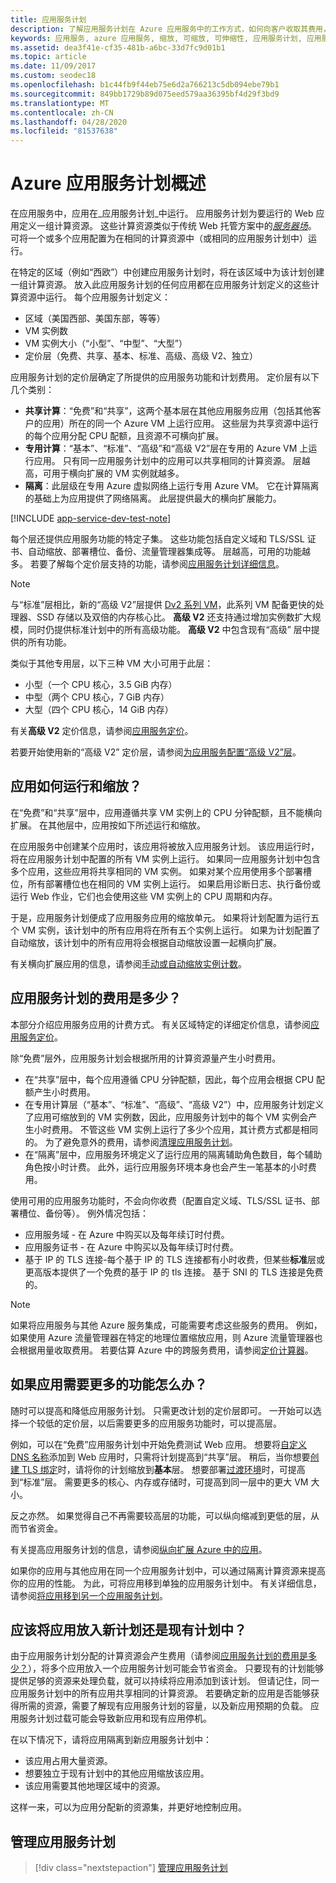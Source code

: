 ```yaml
---
title: 应用服务计划
description: 了解应用服务计划在 Azure 应用服务中的工作方式，如何向客户收取其费用，以及如何根据需要对其进行缩放。
keywords: 应用服务, azure 应用服务, 缩放, 可缩放, 可伸缩性, 应用服务计划, 应用服务成本
ms.assetid: dea3f41e-cf35-481b-a6bc-33d7fc9d01b1
ms.topic: article
ms.date: 11/09/2017
ms.custom: seodec18
ms.openlocfilehash: b1c44fb9f44eb75e6d2a766213c5db094ebe79b1
ms.sourcegitcommit: 849bb1729b89d075eed579aa36395bf4d29f3bd9
ms.translationtype: MT
ms.contentlocale: zh-CN
ms.lasthandoff: 04/28/2020
ms.locfileid: "81537638"
---
```

# <a name="azure-app-service-plan-overview"></a>Azure 应用服务计划概述

在应用服务中，应用在_应用服务计划_中运行。 应用服务计划为要运行的 Web 应用定义一组计算资源。 这些计算资源类似于传统 Web 托管方案中的[_服务器场_](https://wikipedia.org/wiki/Server_farm)。 可将一个或多个应用配置为在相同的计算资源中（或相同的应用服务计划中）运行。

在特定的区域（例如“西欧”）中创建应用服务计划时，将在该区域中为该计划创建一组计算资源。 放入此应用服务计划的任何应用都在应用服务计划定义的这些计算资源中运行。 每个应用服务计划定义：

- 区域（美国西部、美国东部，等等）
- VM 实例数
- VM 实例大小（“小型”、“中型”、“大型”）
- 定价层（免费、共享、基本、标准、高级、高级 V2、独立）

应用服务计划的定价层确定了所提供的应用服务功能和计划费用。  定价层有以下几个类别：

- **共享计算**：“免费”和“共享”，这两个基本层在其他应用服务应用（包括其他客户的应用）所在的同一个 Azure VM 上运行应用。   这些层为共享资源中运行的每个应用分配 CPU 配额，且资源不可横向扩展。
- **专用计算**：“基本”、“标准”、“高级”和“高级 V2”层在专用的 Azure VM 上运行应用。     只有同一应用服务计划中的应用可以共享相同的计算资源。 层越高，可用于横向扩展的 VM 实例就越多。
- **隔离**：此层级在专用 Azure 虚拟网络上运行专用 Azure VM。 它在计算隔离的基础上为应用提供了网络隔离。 此层提供最大的横向扩展能力。

[!INCLUDE [app-service-dev-test-note](../../includes/app-service-dev-test-note.md)]

每个层还提供应用服务功能的特定子集。 这些功能包括自定义域和 TLS/SSL 证书、自动缩放、部署槽位、备份、流量管理器集成等。 层越高，可用的功能越多。 若要了解每个定价层支持的功能，请参阅[应用服务计划详细信息](https://azure.microsoft.com/pricing/details/app-service/plans/)。

<a name="new-pricing-tier-premiumv2"></a>

> [!NOTE]
> 与“标准”层相比，新的“高级 V2”层提供 [Dv2 系列 VM](../virtual-machines/dv2-dsv2-series.md)，此系列 VM 配备更快的处理器、SSD 存储以及双倍的内存核心比。   **高级 V2** 还支持通过增加实例数扩大规模，同时仍提供标准计划中的所有高级功能。 **高级 V2** 中包含现有“高级”  层中提供的所有功能。
>
> 类似于其他专用层，以下三种 VM 大小可用于此层：
>
> - 小型（一个 CPU 核心，3.5 GiB 内存） 
> - 中型（两个 CPU 核心，7 GiB 内存） 
> - 大型（四个 CPU 核心，14 GiB 内存）  
>
> 有关**高级 V2** 定价信息，请参阅[应用服务定价](https://azure.microsoft.com/pricing/details/app-service/)。
>
> 若要开始使用新的“高级 V2”  定价层，请参阅[为应用服务配置“高级 V2”层](app-service-configure-premium-tier.md)。

## <a name="how-does-my-app-run-and-scale"></a>应用如何运行和缩放？

在“免费”和“共享”层中，应用遵循共享 VM 实例上的 CPU 分钟配额，且不能横向扩展。   在其他层中，应用按如下所述运行和缩放。

在应用服务中创建某个应用时，该应用将被放入应用服务计划。 该应用运行时，将在应用服务计划中配置的所有 VM 实例上运行。 如果同一应用服务计划中包含多个应用，这些应用将共享相同的 VM 实例。 如果对某个应用使用多个部署槽位，所有部署槽位也在相同的 VM 实例上运行。 如果启用诊断日志、执行备份或运行 Web 作业，它们也会使用这些 VM 实例上的 CPU 周期和内存。

于是，应用服务计划便成了应用服务应用的缩放单元。 如果将计划配置为运行五个 VM 实例，该计划中的所有应用将在所有五个实例上运行。 如果为计划配置了自动缩放，该计划中的所有应用将会根据自动缩放设置一起横向扩展。

有关横向扩展应用的信息，请参阅[手动或自动缩放实例计数](../monitoring-and-diagnostics/insights-how-to-scale.md)。

<a name="cost"></a>

## <a name="how-much-does-my-app-service-plan-cost"></a>应用服务计划的费用是多少？

本部分介绍应用服务应用的计费方式。 有关区域特定的详细定价信息，请参阅[应用服务定价](https://azure.microsoft.com/pricing/details/app-service/)。

除“免费”层外，应用服务计划会根据所用的计算资源量产生小时费用。 

- 在“共享”层中，每个应用遵循 CPU 分钟配额，因此，每个应用会根据 CPU 配额产生小时费用。  
- 在专用计算层（“基本”、“标准”、“高级”、“高级 V2”）中，应用服务计划定义了应用可缩放到的 VM 实例数，因此，应用服务计划中的每个 VM 实例会产生小时费用。      不管这些 VM 实例上运行了多少个应用，其计费方式都是相同的。 为了避免意外的费用，请参阅[清理应用服务计划](app-service-plan-manage.md#delete)。
- 在“隔离”层中，应用服务环境定义了运行应用的隔离辅助角色数目，每个辅助角色按小时计费。   此外，运行应用服务环境本身也会产生一笔基本的小时费用。

使用可用的应用服务功能时，不会向你收费（配置自定义域、TLS/SSL 证书、部署槽位、备份等）。 例外情况包括：

- 应用服务域 - 在 Azure 中购买以及每年续订时付费。
- 应用服务证书 - 在 Azure 中购买以及每年续订时付费。
- 基于 IP 的 TLS 连接-每个基于 IP 的 TLS 连接都有小时收费，但某些**标准**层或更高版本提供了一个免费的基于 IP 的 tls 连接。 基于 SNI 的 TLS 连接是免费的。

> [!NOTE]
> 如果将应用服务与其他 Azure 服务集成，可能需要考虑这些服务的费用。 例如，如果使用 Azure 流量管理器在特定的地理位置缩放应用，则 Azure 流量管理器也会根据用量收取费用。 若要估算 Azure 中的跨服务费用，请参阅[定价计算器](https://azure.microsoft.com/pricing/calculator/)。 
>
>

## <a name="what-if-my-app-needs-more-capabilities-or-features"></a>如果应用需要更多的功能怎么办？

随时可以提高和降低应用服务计划。 只需更改计划的定价层即可。 一开始可以选择一个较低的定价层，以后需要更多的应用服务功能时，可以提高层。

例如，可以在“免费”应用服务计划中开始免费测试 Web 应用。  想要将[自定义 DNS 名称](app-service-web-tutorial-custom-domain.md)添加到 Web 应用时，只需将计划提高到“共享”层。  稍后，当你想要[创建 TLS 绑定](configure-ssl-bindings.md)时，请将你的计划缩放到**基本**层。 想要部署[过渡环境](deploy-staging-slots.md)时，可提高到“标准”层。  需要更多的核心、内存或存储时，可提高到同一层中的更大 VM 大小。

反之亦然。 如果觉得自己不再需要较高层的功能，可以纵向缩减到更低的层，从而节省资金。

有关提高应用服务计划的信息，请参阅[纵向扩展 Azure 中的应用](manage-scale-up.md)。

如果你的应用与其他应用在同一个应用服务计划中，可以通过隔离计算资源来提高你的应用的性能。 为此，可将应用移到单独的应用服务计划中。 有关详细信息，请参阅[将应用移到另一个应用服务计划](app-service-plan-manage.md#move)。

## <a name="should-i-put-an-app-in-a-new-plan-or-an-existing-plan"></a>应该将应用放入新计划还是现有计划中？

由于应用服务计划分配的计算资源会产生费用（请参阅[应用服务计划的费用是多少？](#cost)），将多个应用放入一个应用服务计划可能会节省资金。 只要现有的计划能够提供足够的资源来处理负载，就可以持续将应用添加到该计划。 但请记住，同一应用服务计划中的所有应用共享相同的计算资源。 若要确定新的应用是否能够获得所需的资源，需要了解现有应用服务计划的容量，以及新应用预期的负载。 应用服务计划过载可能会导致新应用和现有应用停机。

在以下情况下，请将应用隔离到新应用服务计划中：

- 该应用占用大量资源。
- 想要独立于现有计划中的其他应用缩放该应用。
- 该应用需要其他地理区域中的资源。

这样一来，可以为应用分配新的资源集，并更好地控制应用。

## <a name="manage-an-app-service-plan"></a>管理应用服务计划

> [!div class="nextstepaction"]
> [管理应用服务计划](app-service-plan-manage.md)
